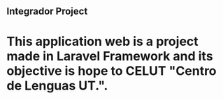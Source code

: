 ## Integrador Project

# This application web is a project made in Laravel Framework and its objective is hope to CELUT "Centro de Lenguas UT.".
